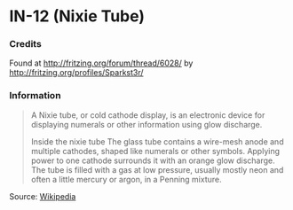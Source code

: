 # IN-12 (Nixie Tube)

### Credits

Found at http://fritzing.org/forum/thread/6028/ by http://fritzing.org/profiles/Sparkst3r/

### Information

> A Nixie tube, or cold cathode display, is an electronic device for displaying numerals or other information using glow discharge.
> 
> Inside the nixie tube
> The glass tube contains a wire-mesh anode and multiple cathodes, shaped like numerals or other symbols. Applying power to one cathode surrounds it with an orange glow discharge. The tube is filled with a gas at low pressure, usually mostly neon and often a little mercury or argon, in a Penning mixture.

Source: [Wikipedia](https://en.wikipedia.org/wiki/Nixie_tube)
